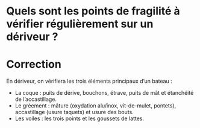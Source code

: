 # Quels sont les points de fragilité à vérifier régulièrement sur un dériveur ? 

# Correction

En dériveur, on vérifiera les trois éléments principaux d’un bateau :
- La coque : puits de dérive, bouchons, étrave, puits de mât et étanchéité de l’accastillage.
- Le gréement : mâture (oxydation alu/inox, vit-de-mulet, pontets), accastillage (usure taquets) et
usure des bouts.
- Les voiles : les trois points et les goussets de lattes.